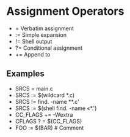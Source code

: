 # Assignment Operators

- = Verbatim assignment
- := Simple expansion
- != Shell output
- ?= Conditional assignment
- += Append to

## Examples 

- SRCS = main.c
- SRCS := $(wildcard *.c)
- SRCS != find. -name **.c'
- SRCS := $(shell find. -name «*.')
- CC_FLAGS += -Wextra
- CFLAGS ? = $(CC_FLAGS)
- FOO := $(BAR) # Comment